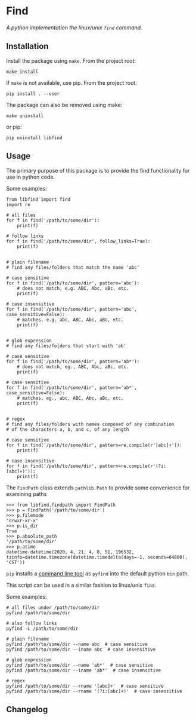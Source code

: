 # Find
*A python implementation the linux/unix `find` command.*

## Installation

Install the package using `make`. From the project root:
```
make install
```

If `make` is not available, use pip. From the project root:
```
pip install . --user
```

The package can also be removed using make:
```
make uninstall
```

or pip:
```
pip uninstall libfind
```

## Usage

The primary purpose of this package is to provide the find functionality for use in python code.

Some examples:

```
from libfind import find
import re

# all files
for f in find('/path/to/some/dir'):
    print(f)

# follow links
for f in find('/path/to/some/dir', follow_links=True):
    print(f)


# plain filename
# find any files/folders that match the name 'abc'

# case sensitive
for f in find('/path/to/some/dir', pattern='abc'):
    # does not match, e.g. ABC, Abc, aBc, etc.
    print(f)

# case insensitive
for f in find('/path/to/some/dir', pattern='abc', case_sensitive=False):
    # matches, e.g. abc, ABC, Abc, aBc, etc.
    print(f)


# glob expression
# find any files/folders that start with 'ab'

# case sensitive
for f in find('/path/to/some/dir', pattern='ab*'):
    # does not match, eg., ABC, Abc, aBc, etc.
    print(f)

# case sensitive
for f in find('/path/to/some/dir', pattern='ab*', case_sensitive=False):
    # matches, eg., abc, ABC, Abc, aBc, etc.
    print(f)


# regex
# find any files/folders with names composed of any combination
# of the characters a, b, and c, of any length

# case sensitive
for f in find('/path/to/some/dir', pattern=re.compile(r'[abc]+')):
    print(f)

# case insensitive
for f in find('/path/to/some/dir', pattern=re.compile(r'(?i:[abc]+)')):
    print(f)
```

The `FindPath` class extends `pathlib.Path` to provide some convenience for examining paths

```
>>> from libfind.findpath import FindPath
>>> p = FindPath('/path/to/some/dir')
>>> p.filemode
'drwxr-xr-x'
>>> p.is_dir
True
>>> p.absolute_path
'/path/to/some/dir'
>>> p.atime
datetime.datetime(2020, 4, 21, 4, 8, 51, 196532, tzinfo=datetime.timezone(datetime.timedelta(days=-1, seconds=64800), 'CST'))
```

`pip` installs a [command line tool](libfind/pyfind.py) as `pyfind` into the default python `bin` path.

This script can be used in a similar fashion to linux/unix `find`.

Some examples:

```
# all files under /path/to/some/dir
pyfind /path/to/some/dir

# also follow links
pyfind -L /path/to/some/dir

# plain filename
pyfind /path/to/some/dir --name abc  # case sensitive
pyfind /path/to/some/dir --iname abc  # case insensitive

# glob expression
pyfind /path/to/some/dir --name 'ab*'  # case sensitive
pyfind /path/to/some/dir --iname 'ab*'  # case insensitive

# regex
pyfind /path/to/some/dir --rname '[abc]+'  # case sensitive
pyfind /path/to/some/dir --rname '(?i:[abc]+)'  # case insensitive
```

## Changelog